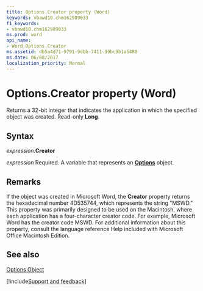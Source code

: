 ```yaml
---
title: Options.Creator property (Word)
keywords: vbawd10.chm162989033
f1_keywords:
- vbawd10.chm162989033
ms.prod: word
api_name:
- Word.Options.Creator
ms.assetid: db5a4d71-9791-9dbb-7411-99bc9b1a5480
ms.date: 06/08/2017
localization_priority: Normal
---
```



# Options.Creator property (Word)

Returns a 32-bit integer that indicates the application in which the specified object was created. Read-only  **Long**.


## Syntax

_expression_.**Creator**

_expression_ Required. A variable that represents an **[Options](Word.Options.md)** object.


## Remarks

If the object was created in Microsoft Word, the  **Creator** property returns the hexadecimal number 4D535744, which represents the string "MSWD." This property was primarily designed to be used on the Macintosh, where each application has a four-character creator code. For example, Microsoft Word has the creator code MSWD. For additional information about this property, consult the language reference Help included with Microsoft Office Macintosh Edition.


## See also


[Options Object](Word.Options.md)

[!include[Support and feedback](~/includes/feedback-boilerplate.md)]